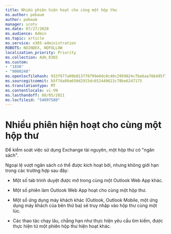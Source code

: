 ```yaml
---
title: Nhiều phiên hiện hoạt cho cùng một hộp thư
ms.author: pebaum
author: pebaum
manager: scotv
ms.date: 07/27/2020
ms.audience: Admin
ms.topic: article
ms.service: o365-administration
ROBOTS: NOINDEX, NOFOLLOW
localization_priority: Priority
ms.collection: Adm_O365
ms.custom:
- "1836"
- "9000248"
ms.openlocfilehash: 933f977a09b013778799e0dc0c40c2959824cfbe6aa766495f7d1e1aab242878
ms.sourcegitcommit: b5f7da89a650d2915dc652449623c78be6247175
ms.translationtype: MT
ms.contentlocale: vi-VN
ms.lasthandoff: 08/05/2021
ms.locfileid: "54097580"
---
```

# <a name="multiple-active-sessions-to-the-same-mailbox"></a>Nhiều phiên hiện hoạt cho cùng một hộp thư

Để kiểm soát việc sử dụng Exchange tài nguyên, một hộp thư có "ngân sách".

Ngoại lệ vượt ngân sách có thể được kích hoạt bởi, nhưng không giới hạn trong các trường hợp sau đây:

- Một số tab trình duyệt được mở trong cùng một Outlook Web App khác.

- Một số phiên làm Outlook Web App hoạt cho cùng một hộp thư.

- Một số ứng dụng máy khách khác (Outlook, Outlook Mobile, một ứng dụng máy khách của bên thứ ba) sẽ truy nhập vào hộp thư cùng một lúc.

- Các thao tác chạy lâu, chẳng hạn như thực hiện yêu cầu tìm kiếm, được thực hiện từ một phiên hộp thư hiện hoạt khác.

